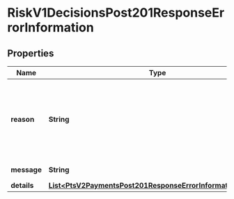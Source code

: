 
# RiskV1DecisionsPost201ResponseErrorInformation

## Properties
Name | Type | Description | Notes
------------ | ------------- | ------------- | -------------
**reason** | **String** | The reason of the status.  Possible values:  - &#x60;EXPIRED_CARD&#x60;  - &#x60;SCORE_EXCEEDS_THRESHOLD&#x60;  - &#x60;DECISION_PROFILE_REVIEW&#x60;  - &#x60;DECISION_PROFILE_REJECT&#x60;  - &#x60;PENDING_AUTHENTICATION&#x60;  - &#x60;INVALID_MERCHANT_CONFIGURATION&#x60;  - &#x60;AUTHENTICATION_FAILED&#x60;  - &#x60;DECISION_PROFILE_CHALLENGE&#x60;  |  [optional]
**message** | **String** | The detail message related to the status and reason listed above. |  [optional]
**details** | [**List&lt;PtsV2PaymentsPost201ResponseErrorInformationDetails&gt;**](PtsV2PaymentsPost201ResponseErrorInformationDetails.md) |  |  [optional]



